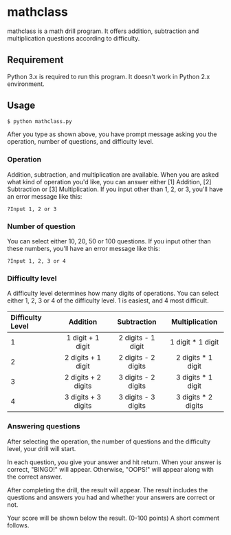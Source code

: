 # mathclass

mathclass is a math drill program. It offers addition, subtraction and multiplication questions according to difficulty.

## Requirement

Python 3.x is required to run this program. 
It doesn't work in Python 2.x environment.

## Usage

```bash
$ python mathclass.py
```

After you type as shown above, you have prompt message asking you the operation, number of questions, and difficulty level.

### Operation

Addition, subtraction, and multiplication are available. 
When you are asked what kind of operation you'd like, you can answer either [1] Addition, [2] Subtraction or [3] Multiplication. 
If you input other than 1, 2, or 3, you'll have an error message like this:

```
?Input 1, 2 or 3
```

### Number of question

You can select either 10, 20, 50 or 100 questions. 
If you input other than these numbers, you'll have an error message like this:

```
?Input 1, 2, 3 or 4
```

### Difficulty level

A difficulty level determines how many digits of operations.
You can select either 1, 2, 3 or 4 of the difficulty level.
1 is easiest, and 4 most difficult.

|Difficulty Level|Addition|Subtraction|Multiplication|
|:--|:--:|:--:|:--:|
|1|1 digit + 1 digit|2 digits - 1 digit|1 digit * 1 digit|
|2|2 digits + 1 digit|2 digits - 2 digits|2 digits * 1 digit|
|3|2 digits + 2 digits|3 digits - 2 digits|3 digits * 1 digit|
|4|3 digits + 3 digits|3 digits - 3 digits|3 digits * 2 digits|

### Answering questions

After selecting the operation, the number of questions and the difficulty level, your drill will start.

In each question, you give your answer and hit return.
When your answer is correct, "BINGO!" will appear.
Otherwise, "OOPS!" will appear along with the correct answer.

After completing the drill, the result will appear. The result includes the questions and answers you had and whether your answers are correct or not.

Your score will be shown below the result.
(0-100 points)
A short comment follows.
